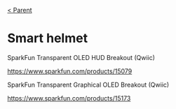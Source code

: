 [< Parent](../Readme.md)

# Smart helmet

SparkFun Transparent OLED HUD Breakout (Qwiic)

<https://www.sparkfun.com/products/15079>

SparkFun Transparent Graphical OLED Breakout (Qwiic)

<https://www.sparkfun.com/products/15173>
